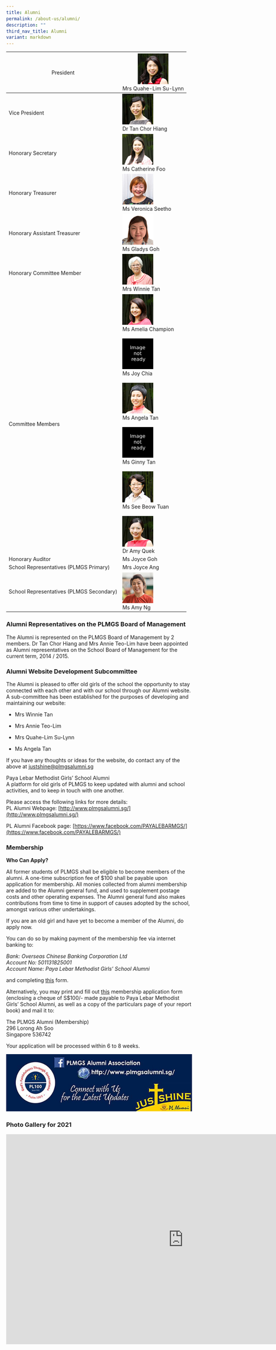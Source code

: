 ```yaml
---
title: Alumni
permalink: /about-us/alumni/
description: ""
third_nav_title: Alumni
variant: markdown
---
```

<table class="tg">
<thead>
  <tr>
    <th class="tg-fwnj"><span style="font-weight:normal">President</span></th>
    <th class="tg-fwnj"><img alt="face_sulynn.jpg" src="/images/Alumni2023-Ms Lim Su-Lynn-President.jpg" style="width:50%"><br><span style="font-weight:normal">Mrs Quahe-Lim Su-Lynn</span><br></th>
  </tr>
</thead>
<tbody>
  <tr>
    <td class="tg-yvtv">Vice President<br></td>
    <td class="tg-iual"><img alt="face_tanchorhiang.jpg" src="/images/Alumni2023-Dr Tan Chor Hiang-Vice-President.jpg" style="width:50%"><br>Dr Tan Chor Hiang<br></td>
  </tr>
  <tr>
    <td class="tg-sdzj">Honorary Secretary                                                <br></td>
    <td class="tg-fwnj"><img alt="face_amy_quek.jpg" src="/images/Alumni2023-Ms Catherine Foo - Honorary Secretary.jpg" style="width:50%"><br>Ms Catherine Foo</td>
  </tr>
  <tr>
    <td class="tg-yvtv">Honorary Treasurer<br></td>
    <td class="tg-fwnj"><img alt="face_amy_quek.jpg" src="/images/Alumni2023-Ms Veronica Seetho - Honorary Treasurer.jpg" style="width:50%"><br>Ms Veronica Seetho</td>
  </tr>
  <tr>
    <td class="tg-sdzj">Honorary Assistant Treasurer<br></td>
    <td class="tg-fwnj"><img alt="face_seahyanghee.jpg" src="/images/Alumni2023-Ms Gladys Goh - Co-opted committee member.jpg" style="width:50%"><br>Ms Gladys Goh<br></td>
  </tr>
  <tr>
    <td class="tg-sdzj">Honorary Committee Member<br></td>
    <td class="tg-fwnj"><img alt="face_winnietan.jpg" src="/images/Alumni2023-Mrs Winnie Tan-Honorary Member.jpg" style="width:50%"><br>Mrs Winnie Tan<br></td>
  </tr>
	<tr>
    <td class="tg-yvtv">Committee Members<br></td>
    <td class="tg-iual">
		<img alt="face_seahyanghee.jpg" src="/images/Alumni2023-Ms Amelia Champion-Committee Member.jpg" style="width:50%"><br>Ms Amelia Champion<br><br>
			<img src="/images/inr2.jpg" style="width:50%"><br>Ms Joy Chia<br><br>
			<img alt="face_angela.jpg" src="/images/Alumni2023-Ms Angela Tan - Committee Member.jpg" style="width:50%"><br>Ms Angela Tan<br><br>
			<img alt="face_seahyanghee.jpg" src="/images/inr2.jpg" style="width:50%"><br>Ms Ginny Tan<br><br>
			<img alt="face_seebeowtuan.jpg" src="/images/Alumni2023-Ms See Beow Tuan-Committee Member.jpg" style="width:50%"><br>Ms See Beow Tuan<br><br>
			<img alt="face_annieteo.jpg" src="/images/Alumni2023-Dr Amy Quek - Committee Member.jpg" style="width:50%"><br>Dr Amy Quek<br>
</td>
  </tr>
  
  <tr>
    <td class="tg-yvtv">Honorary Auditor<br></td>
    <td class="tg-yvtv">Ms Joyce Goh<br></td>
  </tr>
  <tr>
    <td class="tg-sdzj">School Representatives (PLMGS Primary)<br></td>
    <td class="tg-sdzj">Mrs Joyce Ang<br></td>
  </tr>
  <tr>
    <td class="tg-yvtv">School Representatives (PLMGS Secondary)<br></td>
    <td class="tg-iual"><img alt="amy_ng2.jpg" src="/images/amy_ng2-1.jpg" style="width:50%"><br>Ms Amy Ng</td>
  </tr>
</tbody>
</table>

### Alumni Representatives on the PLMGS Board of Management

The Alumni is represented on the PLMGS Board of Management by 2 members. Dr Tan Chor Hiang and Mrs Annie Teo-Lim have been appointed as Alumni representatives on the School Board of Management for the current term, 2014 / 2015.

  

### Alumni Website Development Subcommittee

The Alumni is pleased to offer old girls of the school the opportunity to stay connected with each other and with our school through our Alumni website. A sub-committee has been established for the purposes of developing and maintaining our website:

*   Mrs Winnie Tan  
    
*   Mrs Annie Teo-Lim  
    
*   Mrs Quahe-Lim Su-Lynn  
    
*   Ms Angela Tan  
    
If you have any thoughts or ideas for the website, do contact any of the above at justshine@plmgsalumni.sg

  

Paya Lebar Methodist Girls’ School Alumni <br>
A platform for old girls of PLMGS to keep updated with alumni and school activities, and to keep in touch with one another.

  

Please access the following links for more details: <br>
PL Alumni Webpage:&nbsp;[http://www.plmgsalumni.sg/](http://www.plmgsalumni.sg/)

PL Alumni Facebook page:&nbsp;[https://www.facebook.com/PAYALEBARMGS/](https://www.facebook.com/PAYALEBARMGS/)

  

### Membership

**Who Can Apply?**

All former students of PLMGS shall be eligible to become members of the alumni. A one-time subscription fee of $100 shall be payable upon application for membership. All monies collected from alumni membership are added to the Alumni general fund, and used to supplement postage costs and other operating expenses. The Alumni general fund also makes contributions from time to time in support of causes adopted by the school, amongst various other undertakings.

  

If you are an old girl and have yet to become a member of the Alumni, do apply now.

  

You can do so by making payment of the membership fee via internet banking to:

_Bank: Overseas Chinese Banking Corporation Ltd_ <br>
_Account No: 501131825001_ <br>
_Account Name: Paya Lebar Methodist Girls’ School Alumni_

and completing&nbsp;[this](http://www.plmgsalumni.sg/membership-registration.asp)&nbsp;form.

Alternatively, you may print and fill out&nbsp;[this](http://www.plmgsalumni.sg/membership-registration.asp)&nbsp;membership application form (enclosing a cheque of S$100/- made payable to Paya Lebar Methodist Girls’ School Alumni, as well as a copy of the particulars page of your report book) and mail it to:

  

The PLMGS Alumni (Membership) <br>
296 Lorong Ah Soo <br>
Singapore 536742

Your application will be processed within 6 to 8 weeks.

![](/images/pl_alumni_banner01.jpg)

### Photo Gallery for 2021

<iframe allowfullscreen="true" height="569" width="960" frameborder="0" src="https://docs.google.com/presentation/d/e/2PACX-1vR5t8bYedZhEs9mQd-KTiqKwREfYZknX3W_X2A-caYBTHQlLjNor2OBhaDE5-q7aaFSkn5MKMsQqdpI/embed?start=true&amp;loop=true&amp;delayms=3000"></iframe>